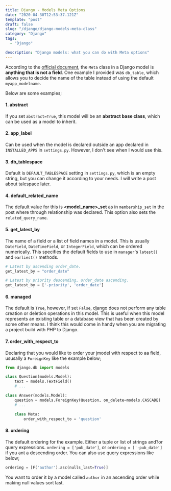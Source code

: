 ```yaml
---
title: Django - Models Meta Options
date: "2020-04-30T12:53:37.121Z"
template: "post"
draft: false
slug: "/django/django-models-meta-class"
category: "Django"
tags:
  - "Django"

description: "Django models: what you can do with Meta options"
---
```


According to the [official document](https://docs.djangoproject.com/en/3.0/topics/db/models/#meta-options), the `Meta` class in a Django model is **anything that is not a field**. One example I provided was `db_table`, which allows you to decide the name of the table instead of using the default `myapp_modelname`.

Below are some examples;

#### 1. abstract

If you set `abstract=True`, this model will be an **abstract base class**, which can be used as a model to inherit.

#### 2. app_label

Can be used when the model is declared outside an app declared in `INSTALLED_APPS` in `settings.py`. However, I don't see when I would use this.

#### 3. db_tablespace

Default is `DEFAULT_TABLESPACE` setting in `settings.py`, which is an empty string, but you can change it according to your needs. I will write a post about talespace later.

#### 4. default_related_name

The default value for this is **<model_name>\_set** as in `membership_set` in the post where through relationship was declared. This option also sets the `related_query_name`.

#### 5. get_latest_by

The name of a field or a list of field names in a model. This is usually `DateField`, `DateTimeField`, or `IntegerField`, which can be ordered numerically. This specifies the default fields to use in `manager`'s `latest()` and `earliest()` methods.

```python
# Latest by ascending order_date.
get_latest_by = "order_date"

# Latest by priority descending, order_date ascending.
get_latest_by = ['-priority', 'order_date']
```

#### 6. managed

The default is `True`, however, if set `False`, django does not perform any table creation or deletion operations in this model. This is useful when this model represents an existing table or a database view that has been created by some other means. I think this would come in handy when you are migrating a project build with PHP to Django.

#### 7. order_with_respect_to

Declaring that you would like to order your jmodel with respect to aa field, ususally a `ForeignKey` like the example below;

```python
from django.db import models

class Question(models.Model):
    text = models.TextField()
    # ...

class Answer(models.Model):
    question = models.ForeignKey(Question, on_delete=models.CASCADE)
    # ...

    class Meta:
        order_with_respect_to = 'question'
```

#### 8. ordering

The default ordering for the example. Either a tuple or list of strings and?or query expressions. `ordering = ['pub_date']`, or `ordering = ['-pub_date']` if you ant a descending order. You can also use query expressions like below;

```python
ordering = [F('author').asc(nulls_last=True)]
```

You want to order it by a model called `author` in an ascending order while making null values sort last.
